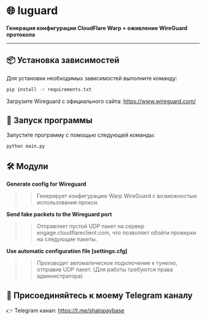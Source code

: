 # 🌐 luguard

**Генерация конфигурации CloudFlare Warp + оживление WireGuard протокола**

---

## 📦 Установка зависимостей

Для установки необходимых зависимостей выполните команду:

```bash
pip install -r requirements.txt
```

Загрузите Wireguard с официального сайта: https://www.wireguard.com/

## 🚀 Запуск программы
Запустите программу с помощью следующей команды: 

```bash
python main.py
```

## 🛠️ Модули
 **Generate config for Wireguard**
 
>> Генерирует конфигурацию Warp WireGuard с возможностью использования прокси.

**Send fake packets to the Wireguard port**

>> Отправляет пустой UDP пакет на сервер engage.cloudflareclient.com, что позволяет обойти проверки на следующие пакеты.

**Use automatic configuration file [settings.cfg]**

>> Производит автоматическое подключение к тунелю, отправив UDP пакет. (Для работы требуются права администратора)

## 📣 Присоединяйтесь к моему Telegram каналу
👉 Telegram канал: https://t.me/shalopaybase

